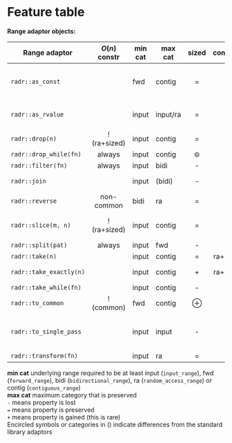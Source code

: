 # Feature table

**Range adaptor objects:**

| Range adaptor              | $O(n)$ constr  | min cat | max cat  | sized | common    | Remarks                                  |
|----------------------------|:--------------:|---------|----------|:-----:|:---------:|------------------------------------------|
| `radr::as_const`           |                | fwd     | contig   |  =    |  =        | make the range *and* its elements const  |
| `radr::as_rvalue`          |                | input   | input/ra |  =    |  =        | returns only input ranges in C++20       |
| `radr::drop(n)`            | !(ra+sized)    | input   | contig   |  =    |  ⊜        |                                          |
| `radr::drop_while(fn)`     | always         | input   | contig   |  ⊜    |  ⊜        |                                          |
| `radr::filter(fn)`         | always         | input   | bidi     |  -    |  ⊝        |                                          |
| `radr::join`               |                | input   | (bidi)   |  -    |  =        | less strict than std::views::join        |
| `radr::reverse`            | non-common     | bidi    | ra       |  =    |  +        |                                          |
| `radr::slice(m, n)`        | !(ra+sized)    | input   | contig   |  =    |  =        | get subrange between m and n             |
| `radr::split(pat)`         | always         | input   | fwd      |  -    |  ⊝        |                                          |
| `radr::take(n)`            |                | input   | contig   |  =    |  ra+sized |                                          |
| `radr::take_exactly(n)`    |                | input   | contig   |  +    |  ra+sized | turns unsized into size of n             |
| `radr::take_while(fn)`     |                | input   | contig   |  -    |  -        |                                          |
| `radr::to_common`          | !(common)      | fwd     | contig   |  ⊕    |  +        |                                          |
| `radr::to_single_pass`     |                | input   | input    |  -    |  -        | demotes range category to single-pass    |
| `radr::transform(fn)`      |                | input   | ra       |  =    |  =        |                                          |

**min cat** underlying range required to be at least input (`input_range`), fwd (`forward_range`), bidi (`bidirectional_range`),
ra (`random_access_range`) or contig (`contiguous_range`)<br>
**max cat** maximum category that is preserved<br>
`-` means property is lost<br>
`=` means property is preserved<br>
`+` means property is gained (this is rare)<br>
Encircled symbols or categories in () indicate differences from the standard library adaptors



